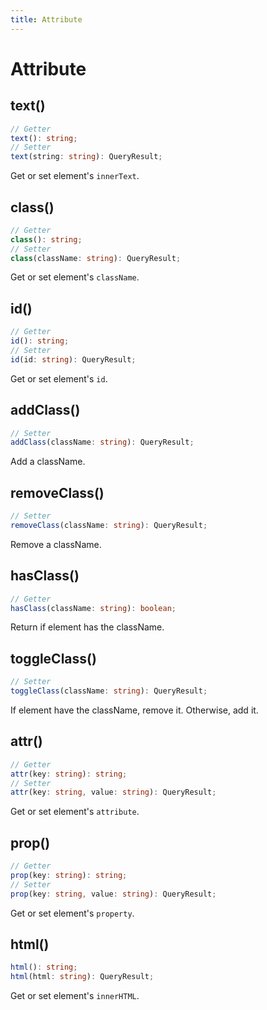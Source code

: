 ```yaml
---
title: Attribute
---
```


# Attribute

## text()

```ts
// Getter
text(): string;
// Setter
text(string: string): QueryResult;
```

Get or set element's `innerText`.

## class()

```ts
// Getter
class(): string;
// Setter
class(className: string): QueryResult;
```

Get or set element's `className`.

## id()

```ts
// Getter
id(): string;
// Setter
id(id: string): QueryResult;
```

Get or set element's `id`.

## addClass()

```ts
// Setter
addClass(className: string): QueryResult;
```

Add a className.

## removeClass()

```ts
// Setter
removeClass(className: string): QueryResult;
```

Remove a className.

## hasClass()

```ts
// Getter
hasClass(className: string): boolean;
```

Return if element has the className.

## toggleClass()

```ts
// Setter
toggleClass(className: string): QueryResult;
```

If element have the className, remove it. Otherwise, add it.

## attr()

```ts
// Getter
attr(key: string): string;
// Setter
attr(key: string, value: string): QueryResult;
```

Get or set element's `attribute`.

## prop()

```ts
// Getter
prop(key: string): string;
// Setter
prop(key: string, value: string): QueryResult;
```

Get or set element's `property`.

## html()

```ts
html(): string;
html(html: string): QueryResult;
```

Get or set element's `innerHTML`.
